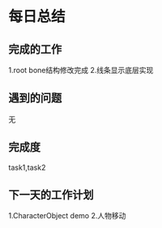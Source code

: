 # 每日总结 #
## 完成的工作 ##
1.root bone结构修改完成
2.线条显示底层实现

## 遇到的问题 ##
无

## 完成度 ##
task1,task2

## 下一天的工作计划 ##
1.CharacterObject demo
2.人物移动